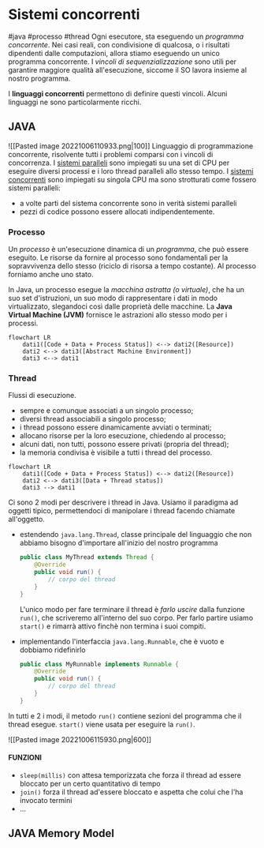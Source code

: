 # Sistemi concorrenti
#java #processo #thread
Ogni esecutore, sta eseguendo un *programma concorrente*. 
Nei casi reali, con condivisione di qualcosa, o i risultati dipendenti dalle computazioni, allora stiamo eseguendo un unico programma concorrente. I *vincoli di sequenzializzazione* sono utili per garantire maggiore qualità all'esecuzione, siccome il SO lavora insieme al nostro programma.

I **linguaggi concorrenti** permettono di definire questi vincoli.
Alcuni linguaggi ne sono particolarmente ricchi.

## JAVA
![[Pasted image 20221006110933.png|100]]
Linguaggio di programmazione concorrente, risolvente tutti i problemi comparsi con i vincoli di concorrenza. 
I <u>sistemi paralleli</u> sono impiegati su una set di CPU per eseguire diversi processi e i loro thread paralleli allo stesso tempo.
I <u>sistemi concorrenti</u> sono impiegati su singola CPU ma sono strotturati come fossero sistemi paralleli:
- a volte parti del sistema concorrente sono in verità sistemi paralleli
- pezzi di codice possono essere allocati indipendentemente.

### Processo
Un *processo* è un'esecuzione dinamica di un *programma*, che può essere eseguito. Le risorse da fornire al processo sono fondamentali per la sopravvivenza dello stesso (riciclo di risorsa a tempo costante). Al processo forniamo anche uno stato.

In Java, un processo esegue la *macchina astratta (o virtuale)*, che ha un suo set d'istruzioni, un suo modo di rappresentare i dati in modo virtualizzato, slegandoci così dalle proprietà delle macchine.
La **Java Virtual Machine (JVM)** fornisce le astrazioni allo stesso modo per i processi.

```mermaid
flowchart LR
	dati1([Code + Data + Process Status]) <--> dati2([Resource])
	dati2 <--> dati3([Abstract Machine Environment])
	dati3 <--> dati1
```
### Thread
Flussi di esecuzione.
- sempre e comunque associati a un singolo processo;
- diversi thread associabili a singolo processo;
- i thread possono essere dinamicamente avviati o terminati;
- allocano risorse per la loro esecuzione, chiedendo al processo;
- alcuni dati, non tutti, possono essere privati (propria del thread);
- la memoria condivisa è visibile a tutti i thread del processo.

```mermaid
flowchart LR
	dati1([Code + Data + Process Status]) <--> dati2([Resource])
	dati2 <--> dati3([Data + Thread status])
	dati3 --> dati1
```

Ci sono 2 modi per descrivere i thread in Java.
Usiamo il paradigma ad oggetti tipico, permettendoci di manipolare i thread facendo chiamate all'oggetto.
- estendendo `java.lang.Thread`, classe principale del linguaggio che non abbiamo bisogno d'importare all'inizio del nostro programma
  ```java
  public class MyThread extends Thread {
	  @Override
	  public void run() {
		  // corpo del thread
	  }
  }
  ```
  L'unico modo per fare terminare il thread è *farlo uscire* dalla funzione `run()`, che scriveremo all'interno del suo corpo. Per farlo partire usiamo `start()` e rimarrà attivo finchè non termina i suoi compiti.

- implementando l'interfaccia `java.lang.Runnable`, che è vuoto e dobbiamo ridefinirlo
	```java
	public class MyRunnable implements Runnable {
		@Override
		public void run() {
			// corpo del thread
		}
	}
	```

In tutti e 2 i modi, il metodo `run()` contiene sezioni del programma che il thread esegue. `start()` viene usata per eseguire la `run()`.

![[Pasted image 20221006115930.png|600]]

#### FUNZIONI
- `sleep(millis)` con attesa temporizzata che forza il thread ad essere bloccato per un certo quantitativo di tempo
- `join()` forza il thread ad'essere bloccato e aspetta che colui che l'ha invocato termini
- ...

## JAVA Memory Model
